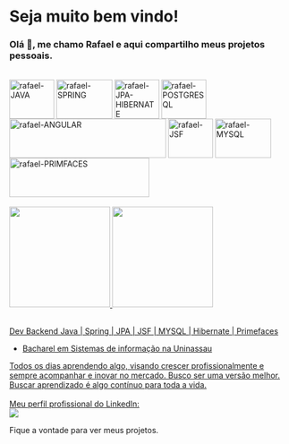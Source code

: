 # Seja muito bem vindo!
### Olá 👋, me chamo Rafael e aqui compartilho meus projetos pessoais.
<div style="display: inline_block"><br>
  <img align="center" alt="rafael-JAVA" height="70" width="80" src="https://cdn.jsdelivr.net/gh/devicons/devicon/icons/java/java-original-wordmark.svg">
  <img align="center" alt="rafael-SPRING" height="70" width="100" src="https://upload.wikimedia.org/wikipedia/commons/4/44/Spring_Framework_Logo_2018.svg">
  <img align="center" alt="rafael-JPA-HIBERNATE" height="70" width="80" src="https://design.jboss.org/hibernate/logo/final/hibernate_logo_whitebkg_stacked_256px.png">
  <img align="center" alt="rafael-POSTGRESQL" height="70" width="80" src="https://cdn.icon-icons.com/icons2/2415/PNG/512/postgresql_original_wordmark_logo_icon_146392.png">
  <img align="center" alt="rafael-ANGULAR" height="70" width="280" src="https://brandslogos.com/wp-content/uploads/images/large/angular-logo-1.png">
  
  
  <img align="center" alt="rafael-JSF" height="70" width="80" src="https://www.ambient-it.net/wp-content/uploads/2016/04/jsf-logo-175.png">
  <img align="center" alt="rafael-MYSQL" height="70" width="100" src="https://www.vectorlogo.zone/logos/mysql/mysql-official.svg">
  <img align="center" alt="rafael-PRIMFACES" height="70" width="250" src="https://i1.wp.com/www.primefaces.org/wp-content/uploads/2021/10/primefaces-logo.png?fit=1368%2C320&ssl=1">
</div>

<br/>

<div>
  <a href="https://github.com/rafaballerini">
  <img height="180em" src="https://github-readme-stats.vercel.app/api?username=doodohrafael&show_icons=true&theme=dracula&include_all_commits=true&count_private=true"/>
  <img height="180em" src="https://github-readme-stats.vercel.app/api/top-langs/?username=doodohrafael&layout=compact&langs_count=7&theme=dracula"/>
</div>
    
<br/>

Dev Backend Java | Spring | JPA | JSF | MYSQL | Hibernate | Primefaces <br/>
- Bacharel em Sistemas de informação na Uninassau <br/>

Todos os dias aprendendo algo, visando crescer profissionalmente e sempre acompanhar e inovar no mercado.
Busco ser uma versão melhor. Buscar aprendizado é algo contínuo para toda a vida.
<br/>
<br/>
Meu perfil profissional do LinkedIn: <br/>
<a href="https://www.linkedin.com/in/douglas-rafael-867822a0/" target="_blank"><img src="https://img.shields.io/badge/-LinkedIn-%230077B5?style=for-the-badge&logo=linkedin&logoColor=white" target="_blank"></a> 

Fique a vontade para ver meus projetos.


